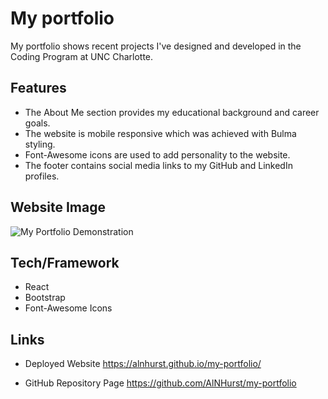 # My portfolio
My portfolio shows recent projects I've designed and developed in the Coding Program at UNC Charlotte. 

## Features
* The About Me section provides my educational background and career goals.
* The website is mobile responsive which was achieved with Bulma styling.
* Font-Awesome icons are used to add personality to the website. 
* The footer contains social media links to my GitHub and LinkedIn profiles.  

## Website Image

![My Portfolio Demonstration](https://github.com/AlNHurst/react-my-portfolio/blob/main/src/images/react-portfolio.gif)

## Tech/Framework

* React
* Bootstrap
* Font-Awesome Icons

## Links
* Deployed Website
https://alnhurst.github.io/my-portfolio/

* GitHub Repository Page
https://github.com/AlNHurst/my-portfolio